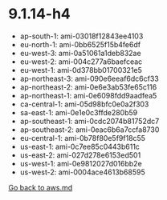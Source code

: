 
 # 9.1.14-h4
- ap-south-1: ami-03018f12843ee4103
- eu-north-1: ami-0bb6525f15b4fe6df
- eu-west-3: ami-0a51061a1deb832ae
- eu-west-2: ami-004c277a6baefceac
- eu-west-1: ami-0d378bb01700321e5
- ap-northeast-3: ami-090e6eeaf6dc6cf33
- ap-northeast-2: ami-0e6e3ab53fe65c116
- ap-northeast-1: ami-0e6098fdd9aadfea5
- ca-central-1: ami-05d98bfc0e0a2f303
- sa-east-1: ami-0e1e0c3ffde280b59
- ap-southeast-1: ami-0cdc2074b81752dc7
- ap-southeast-2: ami-0eac6b6a7ccfa8730
- eu-central-1: ami-0b78f80e5f9f18c55
- us-east-1: ami-0c7ee85c0443b611c
- us-east-2: ami-027d278e6153ed501
- us-west-1: ami-0e9812027d016bb2e
- us-west-2: ami-0004ace4613b68595

[Go back to aws.md](../../aws.md) 
